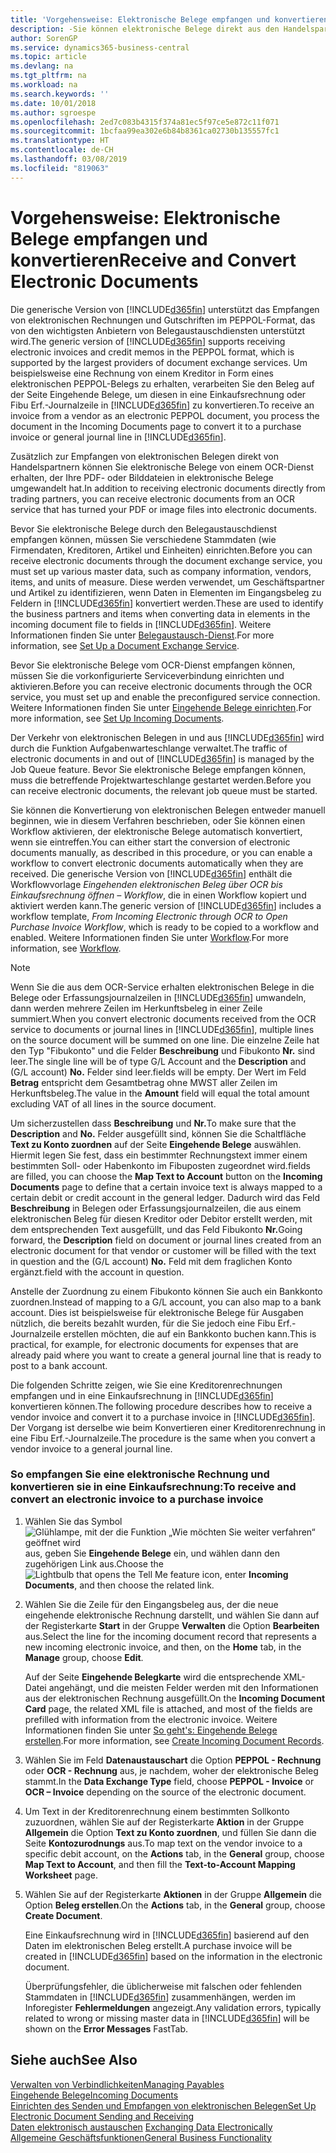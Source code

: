 ```yaml
---
title: 'Vorgehensweise: Elektronische Belege empfangen und konvertieren | Microsoft Docs'
description: -Sie können elektronische Belege direkt aus den Handelspartnern oder einem OCR-Dienst erhalten.
author: SorenGP
ms.service: dynamics365-business-central
ms.topic: article
ms.devlang: na
ms.tgt_pltfrm: na
ms.workload: na
ms.search.keywords: ''
ms.date: 10/01/2018
ms.author: sgroespe
ms.openlocfilehash: 2ed7c083b4315f374a81ec5f97ce5e872c11f071
ms.sourcegitcommit: 1bcfaa99ea302e6b84b8361ca02730b135557fc1
ms.translationtype: HT
ms.contentlocale: de-CH
ms.lasthandoff: 03/08/2019
ms.locfileid: "819063"
---
```

# <a name="receive-and-convert-electronic-documents"></a><span data-ttu-id="9ad43-103">Vorgehensweise: Elektronische Belege empfangen und konvertieren</span><span class="sxs-lookup"><span data-stu-id="9ad43-103">Receive and Convert Electronic Documents</span></span>
<span data-ttu-id="9ad43-104">Die generische Version von [!INCLUDE[d365fin](includes/d365fin_md.md)] unterstützt das Empfangen von elektronischen Rechnungen und Gutschriften im PEPPOL-Format, das von den wichtigsten Anbietern von Belegaustauschdiensten unterstützt wird.</span><span class="sxs-lookup"><span data-stu-id="9ad43-104">The generic version of [!INCLUDE[d365fin](includes/d365fin_md.md)] supports receiving electronic invoices and credit memos in the PEPPOL format, which is supported by the largest providers of document exchange services.</span></span> <span data-ttu-id="9ad43-105">Um beispielsweise eine Rechnung von einem Kreditor in Form eines elektronischen PEPPOL-Belegs zu erhalten, verarbeiten Sie den Beleg auf der Seite Eingehende Belege, um diesen in eine Einkaufsrechnung oder Fibu Erf.-Journalzeile in [!INCLUDE[d365fin](includes/d365fin_md.md)] zu konvertieren.</span><span class="sxs-lookup"><span data-stu-id="9ad43-105">To receive an invoice from a vendor as an electronic PEPPOL document, you process the document in the Incoming Documents page to convert it to a purchase invoice or general journal line in [!INCLUDE[d365fin](includes/d365fin_md.md)].</span></span>

 <span data-ttu-id="9ad43-106">Zusätzlich zur Empfangen von elektronischen Belegen direkt von Handelspartnern können Sie elektronische Belege von einem OCR-Dienst erhalten, der Ihre PDF- oder Bilddateien in elektronische Belege umgewandelt hat.</span><span class="sxs-lookup"><span data-stu-id="9ad43-106">In addition to receiving electronic documents directly from trading partners, you can receive electronic documents from an OCR service that has turned your PDF or image files into electronic documents.</span></span>  

 <span data-ttu-id="9ad43-107">Bevor Sie elektronische Belege durch den Belegaustauschdienst empfangen können, müssen Sie verschiedene Stammdaten (wie Firmendaten, Kreditoren, Artikel und Einheiten) einrichten.</span><span class="sxs-lookup"><span data-stu-id="9ad43-107">Before you can receive electronic documents through the document exchange service, you must set up various master data, such as company information, vendors, items, and units of measure.</span></span> <span data-ttu-id="9ad43-108">Diese werden verwendet, um Geschäftspartner und Artikel zu identifizieren, wenn Daten in Elementen im Eingangsbeleg zu Feldern in [!INCLUDE[d365fin](includes/d365fin_md.md)] konvertiert werden.</span><span class="sxs-lookup"><span data-stu-id="9ad43-108">These are used to identify the business partners and items when converting data in elements in the incoming document file to fields in [!INCLUDE[d365fin](includes/d365fin_md.md)].</span></span> <span data-ttu-id="9ad43-109">Weitere Informationen finden Sie unter [Belegaustausch-Dienst](across-how-to-set-up-a-document-exchange-service.md).</span><span class="sxs-lookup"><span data-stu-id="9ad43-109">For more information, see [Set Up a Document Exchange Service](across-how-to-set-up-a-document-exchange-service.md).</span></span>  

 <span data-ttu-id="9ad43-110">Bevor Sie elektronische Belege vom OCR-Dienst empfangen können, müssen Sie die vorkonfigurierte Serviceverbindung einrichten und aktivieren.</span><span class="sxs-lookup"><span data-stu-id="9ad43-110">Before you can receive electronic documents through the OCR service, you must set up and enable the preconfigured service connection.</span></span> <span data-ttu-id="9ad43-111">Weitere Informationen finden Sie unter [Eingehende Belege einrichten](across-how-setup-income-documents.md).</span><span class="sxs-lookup"><span data-stu-id="9ad43-111">For more information, see [Set Up Incoming Documents](across-how-setup-income-documents.md).</span></span>  

 <span data-ttu-id="9ad43-112">Der Verkehr von elektronischen Belegen in und aus [!INCLUDE[d365fin](includes/d365fin_md.md)] wird durch die Funktion Aufgabenwarteschlange verwaltet.</span><span class="sxs-lookup"><span data-stu-id="9ad43-112">The traffic of electronic documents in and out of [!INCLUDE[d365fin](includes/d365fin_md.md)] is managed by the Job Queue feature.</span></span> <span data-ttu-id="9ad43-113">Bevor Sie elektronische Belege empfangen können, muss die betreffende Projektwarteschlange gestartet werden.</span><span class="sxs-lookup"><span data-stu-id="9ad43-113">Before you can receive electronic documents, the relevant job queue must be started.</span></span>  

 <span data-ttu-id="9ad43-114">Sie können die Konvertierung von elektronischen Belegen entweder manuell beginnen, wie in diesem Verfahren beschrieben, oder Sie können einen Workflow aktivieren, der elektronische Belege automatisch konvertiert, wenn sie eintreffen.</span><span class="sxs-lookup"><span data-stu-id="9ad43-114">You can either start the conversion of electronic documents manually, as described in this procedure, or you can enable a workflow to convert electronic documents automatically when they are received.</span></span> <span data-ttu-id="9ad43-115">Die generische Version von [!INCLUDE[d365fin](includes/d365fin_md.md)] enthält die Workflowvorlage *Eingehenden elektronischen Beleg über OCR bis Einkaufsrechnung öffnen – Workflow*, die in einen Workflow kopiert und aktiviert werden kann.</span><span class="sxs-lookup"><span data-stu-id="9ad43-115">The generic version of [!INCLUDE[d365fin](includes/d365fin_md.md)] includes a workflow template, *From Incoming Electronic through OCR to Open Purchase Invoice Workflow*, which is ready to be copied to a workflow and enabled.</span></span> <span data-ttu-id="9ad43-116">Weitere Informationen finden Sie unter [Workflow](across-workflow.md).</span><span class="sxs-lookup"><span data-stu-id="9ad43-116">For more information, see [Workflow](across-workflow.md).</span></span>  

> [!NOTE]  
>  <span data-ttu-id="9ad43-117">Wenn Sie die aus dem OCR-Service erhalten elektronischen Belege in die Belege oder Erfassungsjournalzeilen in [!INCLUDE[d365fin](includes/d365fin_md.md)] umwandeln, dann werden mehrere Zeilen im Herkunftsbeleg in einer Zeile summiert.</span><span class="sxs-lookup"><span data-stu-id="9ad43-117">When you convert electronic documents received from the OCR service to documents or journal lines in [!INCLUDE[d365fin](includes/d365fin_md.md)], multiple lines on the source document will be summed on one line.</span></span> <span data-ttu-id="9ad43-118">Die einzelne Zeile hat den Typ "Fibukonto" und die Felder **Beschreibung** und Fibukonto **Nr.** sind leer.</span><span class="sxs-lookup"><span data-stu-id="9ad43-118">The single line will be of type G/L Account and the **Description** and (G/L account) **No.**</span></span> <span data-ttu-id="9ad43-119">Felder sind leer.</span><span class="sxs-lookup"><span data-stu-id="9ad43-119">fields will be empty.</span></span> <span data-ttu-id="9ad43-120">Der Wert im Feld **Betrag** entspricht dem Gesamtbetrag ohne MWST aller Zeilen im Herkunftsbeleg.</span><span class="sxs-lookup"><span data-stu-id="9ad43-120">The value in the **Amount** field will equal the total amount excluding VAT of all lines in the source document.</span></span>  
>   
>  <span data-ttu-id="9ad43-121">Um sicherzustellen dass **Beschreibung** und **Nr.**</span><span class="sxs-lookup"><span data-stu-id="9ad43-121">To make sure that the **Description** and **No.**</span></span> <span data-ttu-id="9ad43-122">Felder ausgefüllt sind, können Sie die Schaltfläche **Text zu Konto zuordnen** auf der Seite **Eingehende Belege** auswählen. Hiermit legen Sie fest, dass ein bestimmter Rechnungstext immer einem bestimmten Soll- oder Habenkonto im Fibuposten zugeordnet wird.</span><span class="sxs-lookup"><span data-stu-id="9ad43-122">fields are filled, you can choose the **Map Text to Account** button on the **Incoming Documents** page to define that a certain invoice text is always mapped to a certain debit or credit account in the general ledger.</span></span> <span data-ttu-id="9ad43-123">Dadurch wird das Feld **Beschreibung** in Belegen oder Erfassungsjournalzeilen, die aus einem elektronischen Beleg für diesen Kreditor oder Debitor erstellt werden, mit dem entsprechenden Text ausgefüllt, und das Feld Fibukonto **Nr.**</span><span class="sxs-lookup"><span data-stu-id="9ad43-123">Going forward, the **Description** field on document or journal lines created from an electronic document for that vendor or customer will be filled with the text in question and the (G/L account) **No.**</span></span> <span data-ttu-id="9ad43-124">Feld mit dem fraglichen Konto ergänzt.</span><span class="sxs-lookup"><span data-stu-id="9ad43-124">field with the account in question.</span></span>  
>   
>  <span data-ttu-id="9ad43-125">Anstelle der Zuordnung zu einem Fibukonto können Sie auch ein Bankkonto zuordnen.</span><span class="sxs-lookup"><span data-stu-id="9ad43-125">Instead of mapping to a G/L account, you can also map to a bank account.</span></span> <span data-ttu-id="9ad43-126">Dies ist beispielsweise für elektronische Belege für Ausgaben nützlich, die bereits bezahlt wurden, für die Sie jedoch eine Fibu Erf.-Journalzeile erstellen möchten, die auf ein Bankkonto buchen kann.</span><span class="sxs-lookup"><span data-stu-id="9ad43-126">This is practical, for example, for electronic documents for expenses that are already paid where you want to create a general journal line that is ready to post to a bank account.</span></span>  

 <span data-ttu-id="9ad43-127">Die folgenden Schritte zeigen, wie Sie eine Kreditorenrechnungen empfangen und in eine Einkaufsrechnung in [!INCLUDE[d365fin](includes/d365fin_md.md)] konvertieren können.</span><span class="sxs-lookup"><span data-stu-id="9ad43-127">The following procedure describes how to receive a vendor invoice and convert it to a purchase invoice in [!INCLUDE[d365fin](includes/d365fin_md.md)].</span></span> <span data-ttu-id="9ad43-128">Der Vorgang ist derselbe wie beim Konvertieren einer Kreditorenrechnung in eine Fibu Erf.-Journalzeile.</span><span class="sxs-lookup"><span data-stu-id="9ad43-128">The procedure is the same when you convert a vendor invoice to a general journal line.</span></span>  

### <a name="to-receive-and-convert-an-electronic-invoice-to-a-purchase-invoice"></a><span data-ttu-id="9ad43-129">So empfangen Sie eine elektronische Rechnung und konvertieren sie in eine Einkaufsrechnung:</span><span class="sxs-lookup"><span data-stu-id="9ad43-129">To receive and convert an electronic invoice to a purchase invoice</span></span>  

1.  <span data-ttu-id="9ad43-130">Wählen Sie das Symbol ![Glühlampe, mit der die Funktion „Wie möchten Sie weiter verfahren“ geöffnet wird](media/ui-search/search_small.png "Wie möchten Sie weiter verfahren?") aus, geben Sie **Eingehende Belege** ein, und wählen dann den zugehörigen Link aus.</span><span class="sxs-lookup"><span data-stu-id="9ad43-130">Choose the ![Lightbulb that opens the Tell Me feature](media/ui-search/search_small.png "Tell me what you want to do") icon, enter **Incoming Documents**, and then choose the related link.</span></span>  

2.  <span data-ttu-id="9ad43-131">Wählen Sie die Zeile für den Eingangsbeleg aus, der die neue eingehende elektronische Rechnung darstellt, und wählen Sie dann auf der Registerkarte **Start** in der Gruppe **Verwalten** die Option **Bearbeiten** aus.</span><span class="sxs-lookup"><span data-stu-id="9ad43-131">Select the line for the incoming document record that represents a new incoming electronic invoice, and then, on the **Home** tab, in the **Manage** group, choose **Edit**.</span></span>  

     <span data-ttu-id="9ad43-132">Auf der Seite **Eingehende Belegkarte** wird die entsprechende XML-Datei angehängt, und die meisten Felder werden mit den Informationen aus der elektronischen Rechnung ausgefüllt.</span><span class="sxs-lookup"><span data-stu-id="9ad43-132">On the **Incoming Document Card** page, the related XML file is attached, and most of the fields are prefilled with information from the electronic invoice.</span></span> <span data-ttu-id="9ad43-133">Weitere Informationen finden Sie unter [So geht's: Eingehende Belege erstellen](across-how-create-income-document-records.md).</span><span class="sxs-lookup"><span data-stu-id="9ad43-133">For more information, see [Create Incoming Document Records](across-how-create-income-document-records.md).</span></span>  

3.  <span data-ttu-id="9ad43-134">Wählen Sie im Feld **Datenaustauschart** die Option **PEPPOL - Rechnung** oder **OCR - Rechnung** aus, je nachdem, woher der elektronische Beleg stammt.</span><span class="sxs-lookup"><span data-stu-id="9ad43-134">In the **Data Exchange Type** field, choose **PEPPOL - Invoice** or **OCR – Invoice** depending on the source of the electronic document.</span></span>  

4.  <span data-ttu-id="9ad43-135">Um Text in der Kreditorenrechnung einem bestimmten Sollkonto zuzuordnen, wählen Sie auf der Registerkarte **Aktion** in der Gruppe **Allgemein** die Option **Text zu Konto zuordnen**, und füllen Sie dann die Seite **Kontozurodnungs** aus.</span><span class="sxs-lookup"><span data-stu-id="9ad43-135">To map text on the vendor invoice to a specific debit account, on the **Actions** tab, in the **General** group, choose **Map Text to Account**, and then fill the **Text-to-Account Mapping Worksheet** page.</span></span>  

5.  <span data-ttu-id="9ad43-136">Wählen Sie auf der Registerkarte **Aktionen** in der Gruppe **Allgemein** die Option **Beleg erstellen**.</span><span class="sxs-lookup"><span data-stu-id="9ad43-136">On the **Actions** tab, in the **General** group, choose **Create Document**.</span></span>  

     <span data-ttu-id="9ad43-137">Eine Einkaufsrechnung wird in [!INCLUDE[d365fin](includes/d365fin_md.md)] basierend auf den Daten im elektronischen Beleg erstellt.</span><span class="sxs-lookup"><span data-stu-id="9ad43-137">A purchase invoice will be created in [!INCLUDE[d365fin](includes/d365fin_md.md)] based on the information in the electronic document.</span></span>  

     <span data-ttu-id="9ad43-138">Überprüfungsfehler, die üblicherweise mit falschen oder fehlenden Stammdaten in [!INCLUDE[d365fin](includes/d365fin_md.md)] zusammenhängen, werden im Inforegister **Fehlermeldungen** angezeigt.</span><span class="sxs-lookup"><span data-stu-id="9ad43-138">Any validation errors, typically related to wrong or missing master data in [!INCLUDE[d365fin](includes/d365fin_md.md)] will be shown on the **Error Messages** FastTab.</span></span>  

## <a name="see-also"></a><span data-ttu-id="9ad43-139">Siehe auch</span><span class="sxs-lookup"><span data-stu-id="9ad43-139">See Also</span></span>  
[<span data-ttu-id="9ad43-140">Verwalten von Verbindlichkeiten</span><span class="sxs-lookup"><span data-stu-id="9ad43-140">Managing Payables</span></span>](payables-manage-payables.md)  
[<span data-ttu-id="9ad43-141">Eingehende Belege</span><span class="sxs-lookup"><span data-stu-id="9ad43-141">Incoming Documents</span></span>](across-income-documents.md)  
[<span data-ttu-id="9ad43-142">Einrichten des Senden und Empfangen von elektronischen Belegen</span><span class="sxs-lookup"><span data-stu-id="9ad43-142">Set Up Electronic Document Sending and Receiving</span></span>](across-how-to-set-up-electronic-document-sending-and-receiving.md)  
<span data-ttu-id="9ad43-143">[Daten elektronisch austauschen](across-data-exchange.md) </span><span class="sxs-lookup"><span data-stu-id="9ad43-143">[Exchanging Data Electronically](across-data-exchange.md) </span></span>  
[<span data-ttu-id="9ad43-144">Allgemeine Geschäftsfunktionen</span><span class="sxs-lookup"><span data-stu-id="9ad43-144">General Business Functionality</span></span>](ui-across-business-areas.md)  
